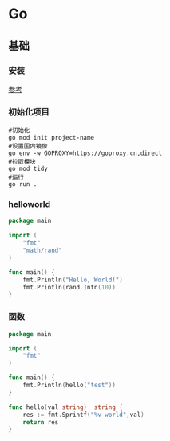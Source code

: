 # Go

## 基础

### 安装

[参考](https://go.dev/doc/install)

### 初始化项目

```shell
#初始化
go mod init project-name
#设置国内镜像
go env -w GOPROXY=https://goproxy.cn,direct
#拉取模块
go mod tidy
#运行
go run .
```

### helloworld

```go
package main

import (
	"fmt"
	"math/rand"
)

func main() {
	fmt.Println("Hello, World!")
	fmt.Println(rand.Intn(10))
}
```

### 函数

```go
package main

import (
	"fmt"
)

func main() {
	fmt.Println(hello("test"))
}

func hello(val string) 	string {
	res := fmt.Sprintf("%v world",val)
	return res
}
```